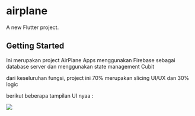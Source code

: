 # airplane

A new Flutter project.

## Getting Started

Ini merupakan project AirPlane Apps 
menggunakan Firebase sebagai database server dan menggunakan state management Cubit

dari keseluruhan fungsi, project ini 70% merupakan slicing UI/UX dan 30% logic

berikut beberapa tampilan UI nyaa :

<div class="image-container" style = {
  height: 500px;
}>
  <img src="https://i.ibb.co/wJG1c6k/Client-Meeting-Planning-Whiteboard-in-Green-Grey-Modern-Professional-Style.png" >
</div>









